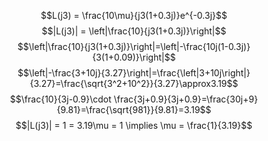 $$L(j3) = \frac{10\mu}{j3(1+0.3j)}e^{-0.3j}$$
$$|L(j3)| = \left|\frac{10}{j3(1+0.3j)}\right|$$
$$\left|\frac{10}{j3(1+0.3j)}\right|=\left|-\frac{10j(1-0.3j)}{3(1+0.09)}\right|$$
$$\left|-\frac{3+10j}{3.27}\right|=\frac{\left|3+10j\right|}{3.27}=\frac{\sqrt{3^2+10^2}}{3.27}\approx3.19$$
$$\frac{10}{3j-0.9}\cdot \frac{3j+0.9}{3j+0.9}=\frac{30j+9}{9.81}=\frac{\sqrt{981}}{9.81}=3.19$$
$$|L(j3)| = 1 = 3.19\mu = 1 \implies \mu = \frac{1}{3.19}$$
